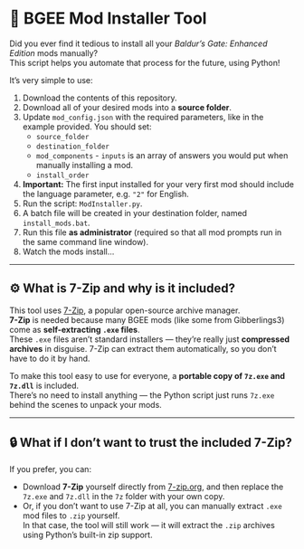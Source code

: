 # 🔧 BGEE Mod Installer Tool

Did you ever find it tedious to install all your *Baldur’s Gate: Enhanced Edition* mods manually?  
This script helps you automate that process for the future, using Python!

It’s very simple to use:

1. Download the contents of this repository.  
2. Download all of your desired mods into a **source folder**.  
3. Update `mod_config.json` with the required parameters, like in the example provided. You should set:
   - `source_folder`
   - `destination_folder`
   - `mod_components` - `inputs` is an array of answers you would put when manually installing a mod.
   - `install_order`
4. **Important:** The first input installed for your very first mod should include the language parameter, e.g. `"2"` for English.
5. Run the script: `ModInstaller.py`.  
6. A batch file will be created in your destination folder, named `install_mods.bat`.  
7. Run this file **as administrator** (required so that all mod prompts run in the same command line window).
8. Watch the mods install...

---

## ⚙️ What is 7-Zip and why is it included?

This tool uses [7-Zip](https://www.7-zip.org/), a popular open-source archive manager.  
**7-Zip** is needed because many BGEE mods (like some from Gibberlings3) come as **self-extracting `.exe` files**.  
These `.exe` files aren’t standard installers — they’re really just **compressed archives** in disguise. 7-Zip can extract them automatically, so you don’t have to do it by hand.

To make this tool easy to use for everyone, a **portable copy of `7z.exe` and `7z.dll`** is included.  
There’s no need to install anything — the Python script just runs `7z.exe` behind the scenes to unpack your mods.

---

## 🔒 What if I don’t want to trust the included 7-Zip?

If you prefer, you can:
- Download **7-Zip** yourself directly from [7-zip.org](https://www.7-zip.org/), and then replace the `7z.exe` and `7z.dll` in the `7z` folder with your own copy.
- Or, if you don’t want to use 7-Zip at all, you can manually extract `.exe` mod files to `.zip` yourself.  
  In that case, the tool will still work — it will extract the `.zip` archives using Python’s built-in zip support.
